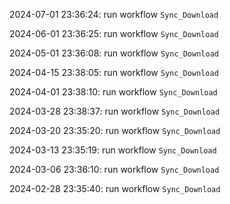 2024-07-01 23:36:24: run workflow `Sync_Download` 

2024-06-01 23:36:25: run workflow `Sync_Download` 

2024-05-01 23:36:08: run workflow `Sync_Download` 

2024-04-15 23:38:05: run workflow `Sync_Download` 

2024-04-01 23:38:10: run workflow `Sync_Download` 

2024-03-28 23:38:37: run workflow `Sync_Download` 

2024-03-20 23:35:20: run workflow `Sync_Download` 

2024-03-13 23:35:19: run workflow `Sync_Download` 

2024-03-06 23:36:10: run workflow `Sync_Download` 

2024-02-28 23:35:40: run workflow `Sync_Download` 


